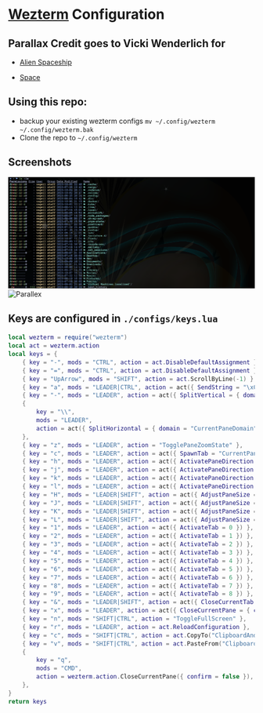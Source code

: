 # [Wezterm](https://wezfurlong.org/wezterm/index.html) Configuration

## Parallax Credit goes to Vicki Wenderlich for

- [Alien Spaceship](https://www.gameartguppy.com/shop/space-ship-background-repeatable-vertical/)

- [Space](https://www.gameartguppy.com/shop/space-background-repeatable-parallax/)

## Using this repo:

- backup your existing wezterm configs `mv ~/.config/wezterm ~/.config/wezterm.bak`
- Clone the repo to `~/.config/wezterm`

## Screenshots

![Terminal](assets/wezterm.png)
![Parallex](assets/parallex.gif)

## Keys are configured in `./configs/keys.lua`

```lua
local wezterm = require("wezterm")
local act = wezterm.action
local keys = {
	{ key = "-", mods = "CTRL", action = act.DisableDefaultAssignment },
	{ key = "=", mods = "CTRL", action = act.DisableDefaultAssignment },
	{ key = "UpArrow", mods = "SHIFT", action = act.ScrollByLine(-1) },
	{ key = "a", mods = "LEADER|CTRL", action = act({ SendString = "\x01" }) },
	{ key = "-", mods = "LEADER", action = act({ SplitVertical = { domain = "CurrentPaneDomain" } }) },
	{
		key = "\\",
		mods = "LEADER",
		action = act({ SplitHorizontal = { domain = "CurrentPaneDomain" } }),
	},
	{ key = "z", mods = "LEADER", action = "TogglePaneZoomState" },
	{ key = "c", mods = "LEADER", action = act({ SpawnTab = "CurrentPaneDomain" }) },
	{ key = "h", mods = "LEADER", action = act({ ActivatePaneDirection = "Left" }) },
	{ key = "j", mods = "LEADER", action = act({ ActivatePaneDirection = "Down" }) },
	{ key = "k", mods = "LEADER", action = act({ ActivatePaneDirection = "Up" }) },
	{ key = "l", mods = "LEADER", action = act({ ActivatePaneDirection = "Right" }) },
	{ key = "H", mods = "LEADER|SHIFT", action = act({ AdjustPaneSize = { "Left", 5 } }) },
	{ key = "J", mods = "LEADER|SHIFT", action = act({ AdjustPaneSize = { "Down", 5 } }) },
	{ key = "K", mods = "LEADER|SHIFT", action = act({ AdjustPaneSize = { "Up", 5 } }) },
	{ key = "L", mods = "LEADER|SHIFT", action = act({ AdjustPaneSize = { "Right", 5 } }) },
	{ key = "1", mods = "LEADER", action = act({ ActivateTab = 0 }) },
	{ key = "2", mods = "LEADER", action = act({ ActivateTab = 1 }) },
	{ key = "3", mods = "LEADER", action = act({ ActivateTab = 2 }) },
	{ key = "4", mods = "LEADER", action = act({ ActivateTab = 3 }) },
	{ key = "5", mods = "LEADER", action = act({ ActivateTab = 4 }) },
	{ key = "6", mods = "LEADER", action = act({ ActivateTab = 5 }) },
	{ key = "7", mods = "LEADER", action = act({ ActivateTab = 6 }) },
	{ key = "8", mods = "LEADER", action = act({ ActivateTab = 7 }) },
	{ key = "9", mods = "LEADER", action = act({ ActivateTab = 8 }) },
	{ key = "&", mods = "LEADER|SHIFT", action = act({ CloseCurrentTab = { confirm = true } }) },
	{ key = "x", mods = "LEADER", action = act({ CloseCurrentPane = { confirm = true } }) },
	{ key = "n", mods = "SHIFT|CTRL", action = "ToggleFullScreen" },
	{ key = "r", mods = "LEADER", action = act.ReloadConfiguration },
	{ key = "c", mods = "SHIFT|CTRL", action = act.CopyTo("ClipboardAndPrimarySelection") },
	{ key = "v", mods = "SHIFT|CTRL", action = act.PasteFrom("Clipboard") },
	{
		key = "q",
		mods = "CMD",
		action = wezterm.action.CloseCurrentPane({ confirm = false }),
	},
}
return keys

```
